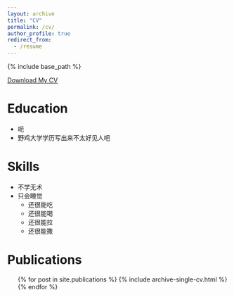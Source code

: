 ```yaml
---
layout: archive
title: "CV"
permalink: /cv/
author_profile: true
redirect_from:
  - /resume
---
```


{% include base_path %}

[Download My CV](https://qsdqsb.github.io/files/QSD-CV-FOOLYOU.pdf)

Education
======

* 呃
* 野鸡大学学历写出来不太好见人吧
  
Skills
======
* 不学无术
* 只会睡觉
  * 还很能吃
  * 还很能喝
  * 还很能拉
  * 还很能撒

Publications
======
  <ul>{% for post in site.publications %}
    {% include archive-single-cv.html %}
  {% endfor %}</ul>